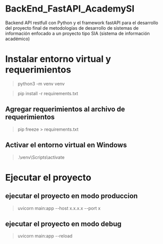 # BackEnd_FastAPI_AcademySI
Backend API restfull con Python y el framework fastAPI para el desarrollo del proyecto final de metodologías de desarrollo de sistemas de información enfocado a un proyecto tipo SIA (sistema de información académico)


# Instalar entorno virtual y requerimientos
> python3 -m venv venv

> pip install -r requirements.txt

## Agregar requerimientos al archivo de requerimientos
> pip freeze > requirements.txt

## Activar el entorno virtual en Windows
> .\venv\Scripts\activate


# Ejecutar el proyecto
## ejecutar el proyecto en modo produccion
> uvicorn main:app --host x.x.x.x --port x

## ejecutar el proyecto en modo debug
> uvicorn main:app --reload 
